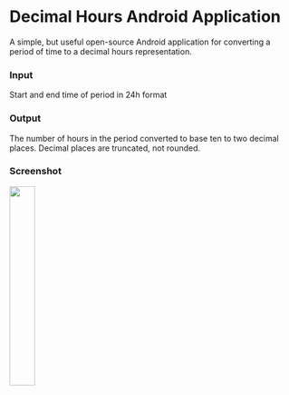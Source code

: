 # Decimal Hours Android Application

A simple, but useful open-source Android application for converting a period of time to a decimal hours representation.

### Input

Start and end time of period in 24h format

### Output

The number of hours in the period converted to base ten to two decimal places. Decimal places are truncated, not rounded.

### Screenshot

<img src="https://i.imgur.com/W4JyBOh.png" width=30% height=30%>
